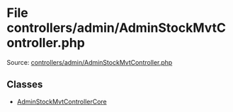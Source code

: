 File controllers/admin/AdminStockMvtController.php
=========

Source: [controllers/admin/AdminStockMvtController.php](https://github.com/PrestaShop/PrestaShop/blob/1.6.0.9/controllers/admin/AdminStockMvtController.php)


Classes
-------

* [AdminStockMvtControllerCore](class.AdminStockMvtControllerCore.md)

